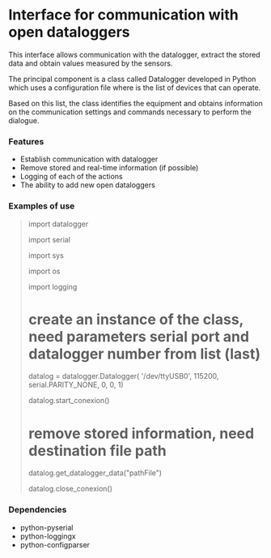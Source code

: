 Interface for communication with open dataloggers
====
This interface allows communication with the datalogger, extract the stored data and obtain values ​​measured by the sensors. 

The principal component is a class called Datalogger developed in Python which uses a configuration file where is the list of devices that can operate.

Based on this list, the class identifies the equipment and obtains information on the communication settings and commands necessary to perform the dialogue.



### Features

* Establish communication with datalogger
* Remove stored and real-time information (if possible)
* Logging of each of the actions
* The ability to add new open dataloggers



### Examples of use


<blockquote>
import datalogger

import serial

import sys

import os

import logging

# create an instance of the class, need parameters serial port and datalogger number from list (last)

datalog = datalogger.Datalogger( '/dev/ttyUSB0', 115200, serial.PARITY_NONE, 0, 0, 1)

datalog.start_conexion()

# remove stored information, need destination file path

datalog.get_datalogger_data("pathFile")

datalog.close_conexion()

</blockquote>


### Dependencies
* python-pyserial
* python-loggingx
* python-configparser 


